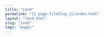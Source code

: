 ```yaml
---
title: "Lend"
permalink: "{{ page.fileSlug }}/index.html"
layout: "lend.html"
slug: "lend"
tags: "pages"
---
```



